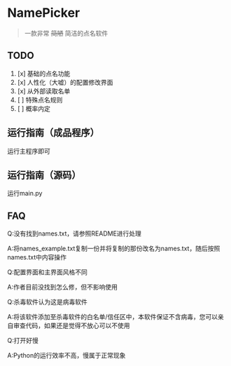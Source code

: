 # NamePicker
> 一款非常 ~~简陋~~ 简洁的点名软件

## TODO
1. [x] 基础的点名功能
2. [x] 人性化（大嘘）的配置修改界面
3. [x] 从外部读取名单
4. [ ] 特殊点名规则
5. [ ] 概率内定

## 运行指南（成品程序）
运行主程序即可

## 运行指南（源码）
运行main.py

## FAQ
Q:没有找到names.txt，请参照README进行处理

A:将names_example.txt复制一份并将复制的那份改名为names.txt，随后按照names.txt中内容操作

Q:配置界面和主界面风格不同

A:作者目前没找到怎么修，但不影响使用

Q:杀毒软件认为这是病毒软件

A:将该软件添加至杀毒软件的白名单/信任区中，本软件保证不含病毒，您可以亲自审查代码，如果还是觉得不放心可以不使用

Q:打开好慢

A:Python的运行效率不高，慢属于正常现象